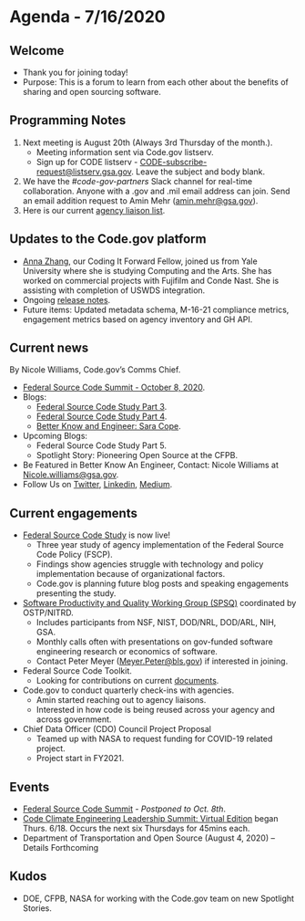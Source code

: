 # Agenda - 7/16/2020

## Welcome
- Thank you for joining today!
- Purpose: This is a forum to learn from each other about the benefits of sharing and open sourcing software.

## Programming Notes
1. Next meeting is August 20th (Always 3rd Thursday of the month.). 
    - Meeting information sent via Code.gov listserv.
    - Sign up for CODE listserv - CODE-subscribe-request@listserv.gsa.gov. Leave the subject and body blank.
2. We have the *#code-gov-partners* Slack channel for real-time collaboration. Anyone with a .gov and .mil email address can join. Send an email addition request to Amin Mehr (amin.mehr@gsa.gov).
3. Here is our current [agency liaison list](SupportingDocs/agency_liaisons.md).

## Updates to the Code.gov platform
- [Anna Zhang](https://medium.com/codedotgov/introducing-our-summer-fellow-anna-zhang-455fd792cad8), our Coding It Forward Fellow, joined us from Yale University where she is studying Computing and the Arts. She has worked on commercial projects with Fujifilm and Conde Nast. She is assisting with completion of USWDS integration.
- Ongoing [release notes](https://github.com/GSA/code-gov-front-end/releases/tag/untagged-f6a1c3a2eccc07df5162).
- Future items: Updated metadata schema, M-16-21 compliance metrics, engagement metrics based on agency inventory and GH API.

## Current news
By Nicole Williams, Code.gov’s Comms Chief.
- [Federal Source Code Summit - October 8, 2020](https://digital.gov/event/2020/10/08/federal-source-code-summit-building-coding/).
- Blogs:
    - [Federal Source Code Study Part 3](https://medium.com/codedotgov/federal-source-code-study-series-part-3-federal-governments-intersection-with-oss-47d20b0a16b7).
    - [Federal Source Code Study Part 4](https://medium.com/codedotgov/federal-source-code-study-series-part-4-cultural-beliefs-15ef04ea812b).
    - [Better Know and Engineer: Sara Cope](https://medium.com/codedotgov/code-gov-better-know-an-engineer-sara-cope-a840640bb96d).
- Upcoming Blogs: 
    - Federal Source Code Study Part 5.
    - Spotlight Story: Pioneering Open Source at the CFPB.
- Be Featured in Better Know An Engineer, Contact: Nicole Williams at Nicole.williams@gsa.gov.
- Follow Us on [Twitter](https://twitter.com/codedotgov), [Linkedin](https://www.linkedin.com/company/code-gov), [Medium](https://medium.com/@CodeDotGov).

## Current engagements
- [Federal Source Code Study](https://github.com/GSA/code-gov/tree/master/docs/FederalSourceCodeStudy) is now live!
    - Three year study of agency implementation of the Federal Source Code Policy (FSCP).
    - Findings show agencies struggle with technology and policy implementation because of organizational factors.
    - Code.gov is planning future blog posts and speaking engagements presenting the study.
- [Software Productivity and Quality Working Group (SPSQ)](https://www.nitrd.gov/nitrdgroups/index.php?title=SPSQ) coordinated by OSTP/NITRD.
    - Includes participants from NSF, NIST, DOD/NRL, DOD/ARL, NIH, GSA.
    - Monthly calls often with presentations on gov-funded software engineering research or economics of software.
    - Contact Peter Meyer (Meyer.Peter@bls.gov) if interested in joining.
- Federal Source Code Toolkit.
    - Looking for contributions on current [documents](https://github.com/GSA/code-gov-open-source-toolkit).
- Code.gov to conduct quarterly check-ins with agencies.
    - Amin started reaching out to agency liaisons.
    - Interested in how code is being reused across your agency and across government.
- Chief Data Officer (CDO) Council Project Proposal
    - Teamed up with NASA to request funding for COVID-19 related project.
    - Project start in FY2021.

## Events
- [Federal Source Code Summit](https://digital.gov/event/2020/10/08/federal-source-code-summit-building-coding/) - *Postponed to Oct. 8th*.
- [Code Climate Engineering Leadership Summit: Virtual Edition](https://app.livestorm.co/code-climate-1/engineering-leadership-summit-virtual-edition) began Thurs. 6/18. Occurs the next six Thursdays for 45mins each.
- Department of Transportation and Open Source (August 4, 2020) – Details Forthcoming

## Kudos
- DOE, CFPB, NASA for working with the Code.gov team on new Spotlight Stories.